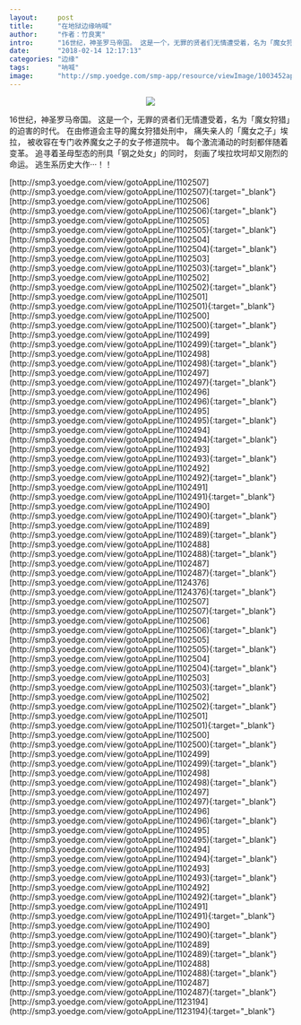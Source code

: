 ```yaml
---
layout:     post
title:      "在地狱边缘呐喊"
author:     "作者：竹良実"
intro:      "16世纪，神圣罗马帝国。 这是一个，无罪的贤者们无情遭受着，名为「魔女狩猎」的迫害的时代。 在由修道会主导的魔女狩猎处刑中， 痛失亲人的「魔女之子」埃拉， 被收容在专门收养魔女之子的女子修道院中。 每个激流涌动的时刻都伴随着变革。 追寻着圣母型态的刑具「钢之处女」的同时， 刻画了埃拉坎坷却又刚烈的命运。 逃生系历史大作···！！"
date:       "2018-02-14 12:17:13"
categories: "边缘"
tags:       "呐喊"
image:      "http://smp.yoedge.com/smp-app/resource/viewImage/1003452appline.png"
---
```

<div style="text-align: center">
<p><img src="http://smp.yoedge.com/smp-app/resource/viewImage/1003452appline.png"/></p>
</div>
<p class="post-meta">
<span>16世纪，神圣罗马帝国。 这是一个，无罪的贤者们无情遭受着，名为「魔女狩猎」的迫害的时代。 在由修道会主导的魔女狩猎处刑中， 痛失亲人的「魔女之子」埃拉， 被收容在专门收养魔女之子的女子修道院中。 每个激流涌动的时刻都伴随着变革。 追寻着圣母型态的刑具「钢之处女」的同时， 刻画了埃拉坎坷却又刚烈的命运。 逃生系历史大作···！！</span>
</p>
[http://smp3.yoedge.com/view/gotoAppLine/1102507](http://smp3.yoedge.com/view/gotoAppLine/1102507){:target="_blank"}
[http://smp3.yoedge.com/view/gotoAppLine/1102506](http://smp3.yoedge.com/view/gotoAppLine/1102506){:target="_blank"}
[http://smp3.yoedge.com/view/gotoAppLine/1102505](http://smp3.yoedge.com/view/gotoAppLine/1102505){:target="_blank"}
[http://smp3.yoedge.com/view/gotoAppLine/1102504](http://smp3.yoedge.com/view/gotoAppLine/1102504){:target="_blank"}
[http://smp3.yoedge.com/view/gotoAppLine/1102503](http://smp3.yoedge.com/view/gotoAppLine/1102503){:target="_blank"}
[http://smp3.yoedge.com/view/gotoAppLine/1102502](http://smp3.yoedge.com/view/gotoAppLine/1102502){:target="_blank"}
[http://smp3.yoedge.com/view/gotoAppLine/1102501](http://smp3.yoedge.com/view/gotoAppLine/1102501){:target="_blank"}
[http://smp3.yoedge.com/view/gotoAppLine/1102500](http://smp3.yoedge.com/view/gotoAppLine/1102500){:target="_blank"}
[http://smp3.yoedge.com/view/gotoAppLine/1102499](http://smp3.yoedge.com/view/gotoAppLine/1102499){:target="_blank"}
[http://smp3.yoedge.com/view/gotoAppLine/1102498](http://smp3.yoedge.com/view/gotoAppLine/1102498){:target="_blank"}
[http://smp3.yoedge.com/view/gotoAppLine/1102497](http://smp3.yoedge.com/view/gotoAppLine/1102497){:target="_blank"}
[http://smp3.yoedge.com/view/gotoAppLine/1102496](http://smp3.yoedge.com/view/gotoAppLine/1102496){:target="_blank"}
[http://smp3.yoedge.com/view/gotoAppLine/1102495](http://smp3.yoedge.com/view/gotoAppLine/1102495){:target="_blank"}
[http://smp3.yoedge.com/view/gotoAppLine/1102494](http://smp3.yoedge.com/view/gotoAppLine/1102494){:target="_blank"}
[http://smp3.yoedge.com/view/gotoAppLine/1102493](http://smp3.yoedge.com/view/gotoAppLine/1102493){:target="_blank"}
[http://smp3.yoedge.com/view/gotoAppLine/1102492](http://smp3.yoedge.com/view/gotoAppLine/1102492){:target="_blank"}
[http://smp3.yoedge.com/view/gotoAppLine/1102491](http://smp3.yoedge.com/view/gotoAppLine/1102491){:target="_blank"}
[http://smp3.yoedge.com/view/gotoAppLine/1102490](http://smp3.yoedge.com/view/gotoAppLine/1102490){:target="_blank"}
[http://smp3.yoedge.com/view/gotoAppLine/1102489](http://smp3.yoedge.com/view/gotoAppLine/1102489){:target="_blank"}
[http://smp3.yoedge.com/view/gotoAppLine/1102488](http://smp3.yoedge.com/view/gotoAppLine/1102488){:target="_blank"}
[http://smp3.yoedge.com/view/gotoAppLine/1102487](http://smp3.yoedge.com/view/gotoAppLine/1102487){:target="_blank"}
[http://smp3.yoedge.com/view/gotoAppLine/1124376](http://smp3.yoedge.com/view/gotoAppLine/1124376){:target="_blank"}
[http://smp3.yoedge.com/view/gotoAppLine/1102507](http://smp3.yoedge.com/view/gotoAppLine/1102507){:target="_blank"}
[http://smp3.yoedge.com/view/gotoAppLine/1102506](http://smp3.yoedge.com/view/gotoAppLine/1102506){:target="_blank"}
[http://smp3.yoedge.com/view/gotoAppLine/1102505](http://smp3.yoedge.com/view/gotoAppLine/1102505){:target="_blank"}
[http://smp3.yoedge.com/view/gotoAppLine/1102504](http://smp3.yoedge.com/view/gotoAppLine/1102504){:target="_blank"}
[http://smp3.yoedge.com/view/gotoAppLine/1102503](http://smp3.yoedge.com/view/gotoAppLine/1102503){:target="_blank"}
[http://smp3.yoedge.com/view/gotoAppLine/1102502](http://smp3.yoedge.com/view/gotoAppLine/1102502){:target="_blank"}
[http://smp3.yoedge.com/view/gotoAppLine/1102501](http://smp3.yoedge.com/view/gotoAppLine/1102501){:target="_blank"}
[http://smp3.yoedge.com/view/gotoAppLine/1102500](http://smp3.yoedge.com/view/gotoAppLine/1102500){:target="_blank"}
[http://smp3.yoedge.com/view/gotoAppLine/1102499](http://smp3.yoedge.com/view/gotoAppLine/1102499){:target="_blank"}
[http://smp3.yoedge.com/view/gotoAppLine/1102498](http://smp3.yoedge.com/view/gotoAppLine/1102498){:target="_blank"}
[http://smp3.yoedge.com/view/gotoAppLine/1102497](http://smp3.yoedge.com/view/gotoAppLine/1102497){:target="_blank"}
[http://smp3.yoedge.com/view/gotoAppLine/1102496](http://smp3.yoedge.com/view/gotoAppLine/1102496){:target="_blank"}
[http://smp3.yoedge.com/view/gotoAppLine/1102495](http://smp3.yoedge.com/view/gotoAppLine/1102495){:target="_blank"}
[http://smp3.yoedge.com/view/gotoAppLine/1102494](http://smp3.yoedge.com/view/gotoAppLine/1102494){:target="_blank"}
[http://smp3.yoedge.com/view/gotoAppLine/1102493](http://smp3.yoedge.com/view/gotoAppLine/1102493){:target="_blank"}
[http://smp3.yoedge.com/view/gotoAppLine/1102492](http://smp3.yoedge.com/view/gotoAppLine/1102492){:target="_blank"}
[http://smp3.yoedge.com/view/gotoAppLine/1102491](http://smp3.yoedge.com/view/gotoAppLine/1102491){:target="_blank"}
[http://smp3.yoedge.com/view/gotoAppLine/1102490](http://smp3.yoedge.com/view/gotoAppLine/1102490){:target="_blank"}
[http://smp3.yoedge.com/view/gotoAppLine/1102489](http://smp3.yoedge.com/view/gotoAppLine/1102489){:target="_blank"}
[http://smp3.yoedge.com/view/gotoAppLine/1102488](http://smp3.yoedge.com/view/gotoAppLine/1102488){:target="_blank"}
[http://smp3.yoedge.com/view/gotoAppLine/1102487](http://smp3.yoedge.com/view/gotoAppLine/1102487){:target="_blank"}
[http://smp3.yoedge.com/view/gotoAppLine/1123194](http://smp3.yoedge.com/view/gotoAppLine/1123194){:target="_blank"}


